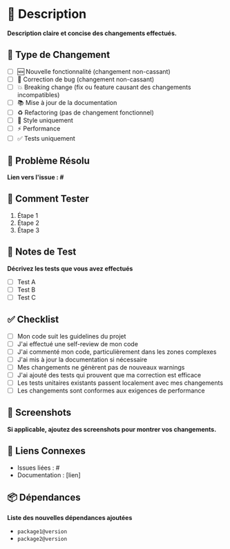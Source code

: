 # 🚀 Description

**Description claire et concise des changements effectués.**

## 🔄 Type de Changement

- [ ] 🆕 Nouvelle fonctionnalité (changement non-cassant)
- [ ] 🐛 Correction de bug (changement non-cassant)
- [ ] 💥 Breaking change (fix ou feature causant des changements incompatibles)
- [ ] 📚 Mise à jour de la documentation
- [ ] ♻️ Refactoring (pas de changement fonctionnel)
- [ ] 🎨 Style uniquement
- [ ] ⚡ Performance
- [ ] ✅ Tests uniquement

## 🎯 Problème Résolu

**Lien vers l'issue : #**

## 🧪 Comment Tester

1. Étape 1
2. Étape 2
3. Étape 3

## 📝 Notes de Test

**Décrivez les tests que vous avez effectués**

- [ ] Test A
- [ ] Test B
- [ ] Test C

## ✅ Checklist

- [ ] Mon code suit les guidelines du projet
- [ ] J'ai effectué une self-review de mon code
- [ ] J'ai commenté mon code, particulièrement dans les zones complexes
- [ ] J'ai mis à jour la documentation si nécessaire
- [ ] Mes changements ne génèrent pas de nouveaux warnings
- [ ] J'ai ajouté des tests qui prouvent que ma correction est efficace
- [ ] Les tests unitaires existants passent localement avec mes changements
- [ ] Les changements sont conformes aux exigences de performance

## 📸 Screenshots

**Si applicable, ajoutez des screenshots pour montrer vos changements.**

## 🔗 Liens Connexes

- Issues liées : #
- Documentation : [lien]

## 📦 Dépendances

**Liste des nouvelles dépendances ajoutées**

- `package1@version`
- `package2@version`
